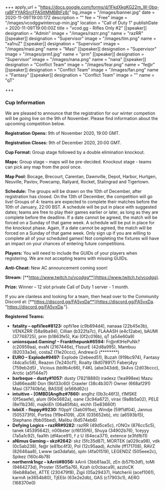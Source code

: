 +++
apply_url = "https://docs.google.com/forms/d/1FkdXkgKG22m_W-0bq-raBFYYARSrcFFA5ItMMBBtFz8/"
bg_image = "/images/banner.jpg"
date = 2020-11-09T19:00:17Z
description = ""
fee = "Free"
image = "/images/vcodggwintercup-min.jpg"
location = "Call of Duty 1"
publishDate = 2020-11-09T19:00:00Z
title = "vcod.gg - Rifles Only #2"
[[speaker]]
designation = "Admin"
image = "/images/razrr.png"
name = "razRR"
[[speaker]]
designation = "Supervisor"
image = "/images/tim.png"
name = "xa1ruZ"
[[speaker]]
designation = "Supervisor"
image = "/images/masi.png"
name = "Masi"
[[speaker]]
designation = "Supervisor"
image = "/images/prm1.jpg"
name = "prm"
[[speaker]]
designation = "Supervisor"
image = "/images/nana.png"
name = "nana"
[[speaker]]
designation = "Conflict Team"
image = "/images/fear.png"
name = "fe@r"
[[speaker]]
designation = "Conflict Team"
image = "/images/fan.png"
name = "Fantasy"
[[speaker]]
designation = "Conflict Team"
image = ""
name = "qT"

+++
### **Cup Information**

We are pleased to announce that the registration for our winter competion will be going live on the 9th of November. Please find information about the upcoming competition below.

**Registration Opens:** 9th of November 2020, 19:00 GMT.

**Registration Closes:** 9th of December 2020, 20:00 GMT.

**Cup Format:** Group stage followed by a double elimination knockout.

**Maps:** Group stage – maps will be pre-decided. Knockout stage - teams can pick any map from the pool once.

**Map Pool:** Bocage, Brecourt, Carentan, Dawnville, Depot, Harbor, Hurtgen, Neuville, Pavlov, Powcamp, Railyard, Rocket, Stalingrad and Tigertown.

**Schedule:** The groups will be drawn on the 10th of December, after registration has closed. On the 13th of December, the competition will go live! Groups of 4: teams are expected to complete their matches before the 10th of January, 22:00 BST. A schedule will be put in place with suggested dates; teams are free to play their games earlier or later, as long as they are complete before the deadline. If a date cannot be agreed, the match will be forced on a Sunday of that game week. A schedule will be put in place for the knockout phase. Again, If a date cannot be agreed, the match will be forced on a Sunday of that game week. Only sign up if you are willing to complete all of your scheduled games! Not completing the fixtures will have an impact on your chances of entering future competitions.

**Players:** You will need to include the GUIDs of your players when registering. We are not accepting teams with missing GUIDs.

**Anti-Cheat:** New AC announcement coming soon!

**Stream:** [**https://www.twitch.tv/vcodgg**](https://www.twitch.tv/vcodgg).

**Prize:** Winner – 12 slot private Call of Duty 1 server - 1 month.

If you are clanless and looking for a team, then head over to the Community Discord at: [**https://discord.gg/FA5vxDa**](https://discord.gg/FA5vxDa. "https://discord.gg/FA5vxDa.").

**Registered Teams:**

* **fatality – opfii1ee#8123:** opfii1ee (c9b894d4), nanaaa (22b45e3b), VENXZRR (58a9ba94), Cillian (b322fa7c), FLAAASH (e4c12abe), bAUMI (37748725), prm (b1863fe5), Kai (0f2c016b), qT (a54e60a9)
* **unionsquad.Gaming! – Frankthepunk#6594:** Fr@nKtHePuNk? (c20959aa), evaN (2167446e), f1ssurE (42d8a995), Mambuu (82033a3e), costaZ (11e20ccc), Andrew.G (********)
* **EURO – Explode#9497:** Explode (2ebeed51), Buzah (919bc974), Fantasy (4dca5c58), Reazon (7e240cf1), Roalty (8d078917) Faberj4yy (759eb2d5) , Vicious (bb9b4c66), F4KL (abe343dd), Sk4vs (2d03bccc), Arctic (a5f144e7)
* **barbeque – dusty#1057:** dusty (78218880) iradexz (1ea998ee) Mazu (3d66ead8) Don (9b133c60) Crawler (38c4b307) Owner (668af291) Masi (37740bfa), BASSIE (e566d62c)
* **intuitive - \[OMBD\]Anglhz#7860:** anglhz (0b3c46f3), t1MSKE (0f5eaefe), alum (90e5682a), oane (3c94a672), virax (9a8b5a02), PELE (8e11b236), majkiiEh (06a85fbb), eichh (5e83660f)
* **lobiiX - fIoppy#9230:** fl0ppY (3ab091be), Windje (59f1df04), Jannus (505373f9), Portiss (1f9e4109), JDX (035652eb), xtc (a6593b15), Stephano (fbb05bed), Malibu (6d574eb6)
* **Defying Logics – razRR#9282:** razRR (49d5ce5c), rONOx (876cc5c5), tanek (45395642), n00bster (cf6f35f6), Shuya (34902b76), 1ceyyy (7a5a1c92), faa1th (df4ace91), f z U (64eca371), extence (e3fdfb11)
* **aNimus Gaming – skz#2642:** skz (5fc35d87), MORTEK (a029ca98), vdk (0c5ab238), fe@r (e81bc4f3), Pol (12c95aad), Achille (ff171708), RAVZ (82646aa8), Lwww (ad3dafab), spln (4fa01519), LEGENDZ (505eee2c), Spikez (160c4b78)
* **northernk1ngz – kArrii#8056:** kArrii (3bb81aa3), zEn (b57fb3df), toMi (9464273d), Proster (55ef5a76), Kzah (c0cbaca9), azzloCK (6eb88a0e), ATTE (230479f8), Zigii (05a29437), Hatcheriii (acef1061), karmA (e3654b80), TjEEbi (63e2e2db), GAS (c17903c1), AERO (168370e0)